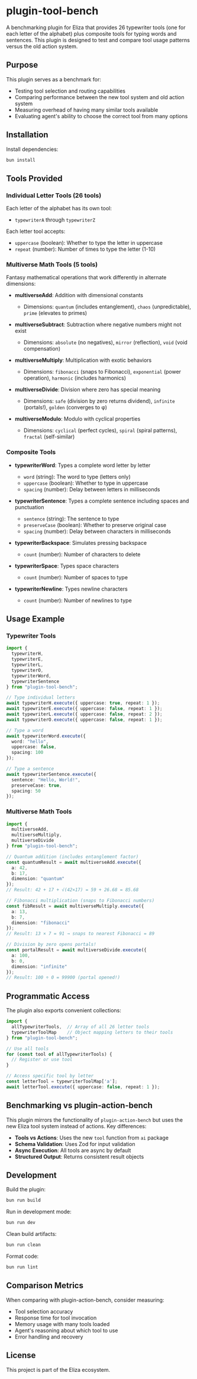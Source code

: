 # plugin-tool-bench

A benchmarking plugin for Eliza that provides 26 typewriter tools (one for each letter of the alphabet) plus composite tools for typing words and sentences. This plugin is designed to test and compare tool usage patterns versus the old action system.

## Purpose

This plugin serves as a benchmark for:
- Testing tool selection and routing capabilities
- Comparing performance between the new tool system and old action system
- Measuring overhead of having many similar tools available
- Evaluating agent's ability to choose the correct tool from many options

## Installation

Install dependencies:

```bash
bun install
```

## Tools Provided

### Individual Letter Tools (26 tools)

Each letter of the alphabet has its own tool:
- `typewriterA` through `typewriterZ`

Each letter tool accepts:
- `uppercase` (boolean): Whether to type the letter in uppercase
- `repeat` (number): Number of times to type the letter (1-10)

### Multiverse Math Tools (5 tools)

Fantasy mathematical operations that work differently in alternate dimensions:

- **multiverseAdd**: Addition with dimensional constants
  - Dimensions: `quantum` (includes entanglement), `chaos` (unpredictable), `prime` (elevates to primes)
  
- **multiverseSubtract**: Subtraction where negative numbers might not exist
  - Dimensions: `absolute` (no negatives), `mirror` (reflection), `void` (void compensation)
  
- **multiverseMultiply**: Multiplication with exotic behaviors
  - Dimensions: `fibonacci` (snaps to Fibonacci), `exponential` (power operation), `harmonic` (includes harmonics)
  
- **multiverseDivide**: Division where zero has special meaning
  - Dimensions: `safe` (division by zero returns dividend), `infinite` (portals!), `golden` (converges to φ)
  
- **multiverseModulo**: Modulo with cyclical properties
  - Dimensions: `cyclical` (perfect cycles), `spiral` (spiral patterns), `fractal` (self-similar)

### Composite Tools

- **typewriterWord**: Types a complete word letter by letter
  - `word` (string): The word to type (letters only)
  - `uppercase` (boolean): Whether to type in uppercase
  - `spacing` (number): Delay between letters in milliseconds

- **typewriterSentence**: Types a complete sentence including spaces and punctuation
  - `sentence` (string): The sentence to type
  - `preserveCase` (boolean): Whether to preserve original case
  - `spacing` (number): Delay between characters in milliseconds

- **typewriterBackspace**: Simulates pressing backspace
  - `count` (number): Number of characters to delete

- **typewriterSpace**: Types space characters
  - `count` (number): Number of spaces to type

- **typewriterNewline**: Types newline characters
  - `count` (number): Number of newlines to type

## Usage Example

### Typewriter Tools
```typescript
import { 
  typewriterH, 
  typewriterE, 
  typewriterL, 
  typewriterO,
  typewriterWord,
  typewriterSentence 
} from "plugin-tool-bench";

// Type individual letters
await typewriterH.execute({ uppercase: true, repeat: 1 });
await typewriterE.execute({ uppercase: false, repeat: 1 });
await typewriterL.execute({ uppercase: false, repeat: 2 });
await typewriterO.execute({ uppercase: false, repeat: 1 });

// Type a word
await typewriterWord.execute({ 
  word: "hello", 
  uppercase: false, 
  spacing: 100 
});

// Type a sentence
await typewriterSentence.execute({ 
  sentence: "Hello, World!", 
  preserveCase: true, 
  spacing: 50 
});
```

### Multiverse Math Tools
```typescript
import {
  multiverseAdd,
  multiverseMultiply,
  multiverseDivide
} from "plugin-tool-bench";

// Quantum addition (includes entanglement factor)
const quantumResult = await multiverseAdd.execute({
  a: 42,
  b: 17,
  dimension: "quantum"
});
// Result: 42 + 17 + √(42×17) = 59 + 26.68 = 85.68

// Fibonacci multiplication (snaps to Fibonacci numbers)
const fibResult = await multiverseMultiply.execute({
  a: 13,
  b: 7,
  dimension: "fibonacci"  
});
// Result: 13 × 7 = 91 → snaps to nearest Fibonacci = 89

// Division by zero opens portals!
const portalResult = await multiverseDivide.execute({
  a: 100,
  b: 0,
  dimension: "infinite"
});
// Result: 100 ÷ 0 = 99900 (portal opened!)
```

## Programmatic Access

The plugin also exports convenient collections:

```typescript
import { 
  allTypewriterTools,  // Array of all 26 letter tools
  typewriterToolMap    // Object mapping letters to their tools
} from "plugin-tool-bench";

// Use all tools
for (const tool of allTypewriterTools) {
  // Register or use tool
}

// Access specific tool by letter
const letterTool = typewriterToolMap['a'];
await letterTool.execute({ uppercase: false, repeat: 1 });
```

## Benchmarking vs plugin-action-bench

This plugin mirrors the functionality of `plugin-action-bench` but uses the new Eliza tool system instead of actions. Key differences:

- **Tools vs Actions**: Uses the new `tool` function from `ai` package
- **Schema Validation**: Uses Zod for input validation
- **Async Execution**: All tools are async by default
- **Structured Output**: Returns consistent result objects

## Development

Build the plugin:

```bash
bun run build
```

Run in development mode:

```bash
bun run dev
```

Clean build artifacts:

```bash
bun run clean
```

Format code:

```bash
bun run lint
```

## Comparison Metrics

When comparing with plugin-action-bench, consider measuring:
- Tool selection accuracy
- Response time for tool invocation
- Memory usage with many tools loaded
- Agent's reasoning about which tool to use
- Error handling and recovery

## License

This project is part of the Eliza ecosystem.
